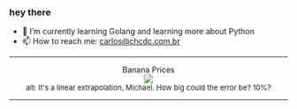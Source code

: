 ### hey there 

- :seedling: I’m currently learning Golang and learning more about Python
- :mailbox: How to reach me: carlos@chcdc.com.br


---


<!-- xkcd -->
<p align="center">Banana Prices</br><img src=https://imgs.xkcd.com/comics/banana_prices.png></br><font size =2>alt: It's a linear extrapolation, Michael. How big could the error be? 10%?</br></font></p></table></p> 


<!-- xkcd -->
---
